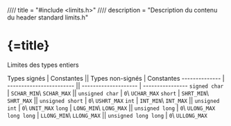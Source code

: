 //// title = "#include <limits.h>"
//// description = "Description du contenu du header standard limits.h"

# {=title}

Limites des types entiers

Types signés   | Constantes               || Types non-signés     | Constantes
-------------- | ------------------------ || -------------------- | ----------------
`signed char`  | `SCHAR_MIN`\ `SCHAR_MAX` || `unsigned char`      | `0`\ `UCHAR_MAX`
`short`        | `SHRT_MIN`\ `SHRT_MAX`   || `unsigned short`     | `0`\ `USHRT_MAX`
`int`          | `INT_MIN`\ `INT_MAX`     || `unsigned int`       | `0`\ `UNIT_MAX`
`long`         | `LONG_MIN`\ `LONG_MAX`   || `unsigned long`      | `0`\ `ULONG_MAX`
`long long`    | `LLONG_MIN`\ `LLONG_MAX` || `unsigned long long` | `0`\ `ULLONG_MAX`
